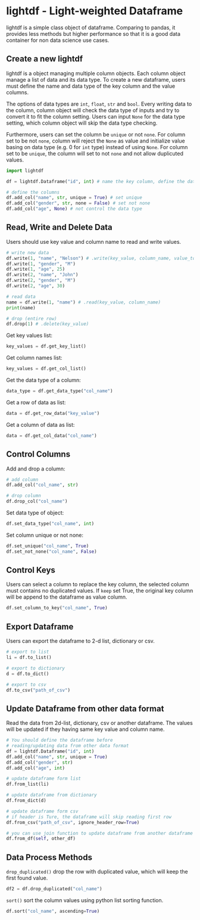 # lightdf - Light-weighted Dataframe

lightdf is a simple class object of dataframe. Comparing to pandas, it provides less methods but higher performance so that it is a good data container for non data science use cases.

## Create a new lightdf

lightdf is a object managing multiple column objects. Each column object manage a list of data and its data type. To create a new dataframe, users must define the name and data type of the key column and the value columns.

The options of data types are `int`, `float`, `str` and `bool`. Every writing data to the column, column object will check the data type of inputs and try to convert it to fit the column setting. Users can input `None` for the data type setting, which column object will skip the data type checking.

Furthermore, users can set the column be `unique` or not `none`. For column set to be not `none`, column will reject the `None` as value and initialize value basing on data type (e.g. 0 for `int` type) instead of using `None`. For column set to be `unique`, the column will set to not `none` and not allow duplicuted values.

```python
import lightdf

df = lightdf.Dataframe("id", int) # name the key column, define the data type of keys

# define the columns
df.add_col("name", str, unique = True) # set unique
df.add_col("gender", str, none = False) # set not none
df.add_col("age", None) # not control the data type
```

## Read, Write and Delete Data

Users should use key value and column name to read and write values.

```python
# write new data
df.write(1, "name", "Nelson") # .write(key_value, column_name, value_to_write)
df.write(1, "gender", "M")
df.write(1, "age", 25)
df.write(2, "name", "John")
df.write(2, "gender", "M")
df.write(2, "age", 30)

# read data
name = df.write(1, "name") # .read(key_value, column_name)
print(name)

# drop (entire row)
df.drop(1) # .delete(key_value)
```

Get key values list:

```python
key_values = df.get_key_list()
```

Get column names list:

```python
key_values = df.get_col_list()
```

Get the data type of a column:

```python
data_type = df.get_data_type("col_name")
```

Get a row of data as list:

```python
data = df.get_row_data("key_value")
```

Get a column of data as list:

```python
data = df.get_col_data("col_name")
```

## Control Columns

Add and drop a column:

```python
# add column
df.add_col("col_name", str)

# drop column
df.drop_col("col_name")
```

Set data type of object:

```python
df.set_data_type("col_name", int)
```

Set column unique or not none:

```python
df.set_unique("col_name", True)
df.set_not_none("col_name", False)
```

## Control Keys

Users can select a column to replace the key column, the selected column must contains no duplicated values. If `keep` set True, the original key column will be append to the dataframe as value column.

```python
df.set_column_to_key("col_name", True)
```

## Export Dataframe

Users can export the dataframe to 2-d list, dictionary or csv.

```python
# export to list
li = df.to_list()

# export to dictionary
d = df.to_dict()

# export to csv
df.to_csv("path_of_csv")
```

## Update Dataframe from other data format

Read the data from 2d-list, dictionary, csv or another dataframe. The values will be updated if they having same key value and column name.

```python
# You should define the dataframe before
# reading/updating data from other data format
df = lightdf.Dataframe("id", int)
df.add_col("name", str, unique = True)
df.add_col("gender", str)
df.add_col("age", int)

# update dataframe form list
df.from_list(li)

# update dataframe from dictionary
df.from_dict(d)

# update dataframe form csv
# if header is Ture, the dataframe will skip reading first row
df.from_csv("path_of_csv", ignore_header_row=True)

# you can use join function to update dataframe from another dataframe
df.from_df(self, other_df)
```

## Data Process Methods

`drop_duplicated()` drop the row with duplicated value, which will keep the first found value.

```python
df2 = df.drop_duplicated("col_name")
```

`sort()` sort the column values using python list sorting function.

```python
df.sort("col_name", ascending=True)
```
